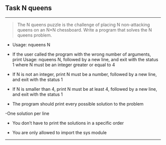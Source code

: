 ## Task N queens
---------------------------------
> The N queens puzzle is the challenge of placing N non-attacking queens on an N×N chessboard. Write a program that solves the N queens problem.  

- Usage: nqueens N  

- If the user called the program with the wrong number of arguments, print Usage: nqueens N, followed by a new line, and exit with the status 1
where N must be an integer greater or equal to 4  

- If N is not an integer, print N must be a number, followed by a new line, and exit with the status 1  

- If N is smaller than 4, print N must be at least 4, followed by a new line, and exit with the status 1  

- The program should print every possible solution to the problem  

-One solution per line  

- You don’t have to print the solutions in a specific order  

- You are only allowed to import the sys module
-----------------------------------------------
